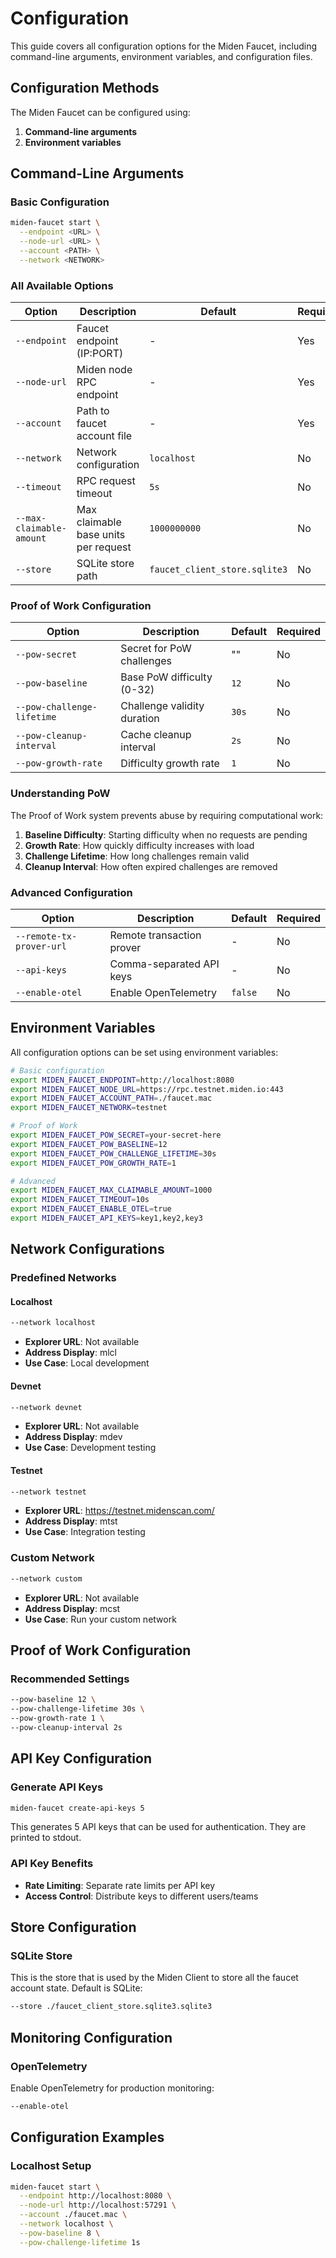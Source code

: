 # Configuration

This guide covers all configuration options for the Miden Faucet, including command-line arguments, environment variables, and configuration files.

## Configuration Methods

The Miden Faucet can be configured using:

1. **Command-line arguments**
2. **Environment variables**

## Command-Line Arguments

### Basic Configuration

```bash
miden-faucet start \
  --endpoint <URL> \
  --node-url <URL> \
  --account <PATH> \
  --network <NETWORK>
```

### All Available Options

| Option | Description | Default | Required |
|--------|-------------|---------|----------|
| `--endpoint` | Faucet endpoint (IP:PORT) | - | Yes |
| `--node-url` | Miden node RPC endpoint | - | Yes |
| `--account` | Path to faucet account file | - | Yes |
| `--network` | Network configuration | `localhost` | No |
| `--timeout` | RPC request timeout | `5s` | No |
| `--max-claimable-amount` | Max claimable base units per request | `1000000000` | No |
| `--store` | SQLite store path | `faucet_client_store.sqlite3` | No |

### Proof of Work Configuration

| Option | Description | Default | Required |
|--------|-------------|---------|----------|
| `--pow-secret` | Secret for PoW challenges | "" | No |
| `--pow-baseline` | Base PoW difficulty (0-32) | `12` | No |
| `--pow-challenge-lifetime` | Challenge validity duration | `30s` | No |
| `--pow-cleanup-interval` | Cache cleanup interval | `2s` | No |
| `--pow-growth-rate` | Difficulty growth rate | `1` | No |

### Understanding PoW

The Proof of Work system prevents abuse by requiring computational work:

1. **Baseline Difficulty**: Starting difficulty when no requests are pending
2. **Growth Rate**: How quickly difficulty increases with load
3. **Challenge Lifetime**: How long challenges remain valid
4. **Cleanup Interval**: How often expired challenges are removed

### Advanced Configuration

| Option | Description | Default | Required |
|--------|-------------|---------|----------|
| `--remote-tx-prover-url` | Remote transaction prover | - | No |
| `--api-keys` | Comma-separated API keys | - | No |
| `--enable-otel` | Enable OpenTelemetry | `false` | No |

## Environment Variables

All configuration options can be set using environment variables:

```bash
# Basic configuration
export MIDEN_FAUCET_ENDPOINT=http://localhost:8080
export MIDEN_FAUCET_NODE_URL=https://rpc.testnet.miden.io:443
export MIDEN_FAUCET_ACCOUNT_PATH=./faucet.mac
export MIDEN_FAUCET_NETWORK=testnet

# Proof of Work
export MIDEN_FAUCET_POW_SECRET=your-secret-here
export MIDEN_FAUCET_POW_BASELINE=12
export MIDEN_FAUCET_POW_CHALLENGE_LIFETIME=30s
export MIDEN_FAUCET_POW_GROWTH_RATE=1

# Advanced
export MIDEN_FAUCET_MAX_CLAIMABLE_AMOUNT=1000
export MIDEN_FAUCET_TIMEOUT=10s
export MIDEN_FAUCET_ENABLE_OTEL=true
export MIDEN_FAUCET_API_KEYS=key1,key2,key3
```

## Network Configurations

### Predefined Networks

#### Localhost
```bash
--network localhost
```
- **Explorer URL**: Not available
- **Address Display**: mlcl
- **Use Case**: Local development

#### Devnet
```bash
--network devnet
```
- **Explorer URL**: Not available
- **Address Display**: mdev
- **Use Case**: Development testing

#### Testnet
```bash
--network testnet
```
- **Explorer URL**: https://testnet.midenscan.com/
- **Address Display**: mtst
- **Use Case**: Integration testing

### Custom Network
```bash
--network custom
```

- **Explorer URL**: Not available
- **Address Display**: mcst
- **Use Case**: Run your custom network

## Proof of Work Configuration

### Recommended Settings

```bash
--pow-baseline 12 \
--pow-challenge-lifetime 30s \
--pow-growth-rate 1 \
--pow-cleanup-interval 2s
```

## API Key Configuration

### Generate API Keys

```bash
miden-faucet create-api-keys 5
```

This generates 5 API keys that can be used for authentication. They are printed to stdout.

### API Key Benefits

- **Rate Limiting**: Separate rate limits per API key
- **Access Control**: Distribute keys to different users/teams

## Store Configuration

### SQLite Store

This is the store that is used by the Miden Client to store all the faucet account state. Default is SQLite:

```bash
--store ./faucet_client_store.sqlite3.sqlite3
```

## Monitoring Configuration

### OpenTelemetry

Enable OpenTelemetry for production monitoring:

```bash
--enable-otel
```

## Configuration Examples

### Localhost Setup

```bash
miden-faucet start \
  --endpoint http://localhost:8080 \
  --node-url http://localhost:57291 \
  --account ./faucet.mac \
  --network localhost \
  --pow-baseline 8 \
  --pow-challenge-lifetime 1s
```

